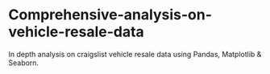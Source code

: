 # Comprehensive-analysis-on-vehicle-resale-data
In depth analysis on craigslist vehicle resale data using Pandas, Matplotlib &amp; Seaborn.
